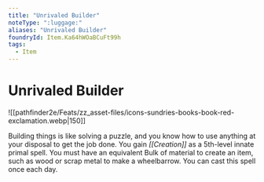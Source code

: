 ```yaml
---
title: "Unrivaled Builder"
noteType: ":luggage:"
aliases: "Unrivaled Builder"
foundryId: Item.Ka64hWOaBCuFt99h
tags:
  - Item
---
```


# Unrivaled Builder
![[pathfinder2e/Feats/zz_asset-files/icons-sundries-books-book-red-exclamation.webp|150]]

Building things is like solving a puzzle, and you know how to use anything at your disposal to get the job done. You gain _[[Creation]]_ as a 5th-level innate primal spell. You must have an equivalent Bulk of material to create an item, such as wood or scrap metal to make a wheelbarrow. You can cast this spell once each day.
